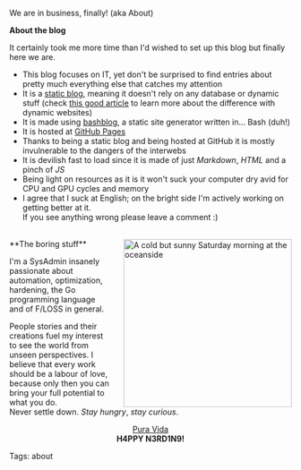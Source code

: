 We are in business, finally! (aka About)

**About the blog**                                                                 

It certainly took me more time than I'd wished to set up this blog but finally here we are.

* This blog focuses on IT, yet don't be surprised to find entries about pretty much everything else that catches my attention
* It is a [static blog](https://www.staticgen.com), meaning it doesn't rely on any database or dynamic stuff (check [this good article](https://davidwalsh.name/introduction-static-site-generators) to learn more about the difference with dynamic websites)
* It is made using [bashblog](https://github.com/cfenollosa/bashblog "Meet the little giant"), a static site generator written in... Bash (duh!)
* It is hosted at [GitHub Pages](https://pages.github.com "GitHub Pages")
* Thanks to being a static blog and being hosted at GitHub it is mostly invulnerable to the dangers of the interwebs
* It is devilish fast to load since it is made of just *Markdown*, *HTML* and a pinch of *JS*
* Being light on resources as it is it won't suck your computer dry avid for CPU and GPU cycles and memory
* I agree that I suck at English; on the bright side I'm actively working on getting better at it.                        
If you see anything wrong please leave a comment :)

<br>
<img src="https://raw.githubusercontent.com/i90rr/i90rr.github.io/master/resources/img/394089_ds.png" alt="A cold but sunny Saturday morning at the oceanside" title="A cold but sunny Saturday morning at the oceanside" align="right" width="300" height="300" style="margin-left: 25px">
**The boring stuff**

I'm a SysAdmin insanely passionate about automation, optimization, hardening, the Go programming language and of F/LOSS in general.

People stories and their creations fuel my interest to see the world from unseen perspectives. I believe that every work should be a labour of love, because only then you can bring your full potential to what you do.
<br>Never settle down. _Stay hungry_, _stay curious_.
<br>

<p align="center">
   <a href="http://bestcostaricantours.com/about/puravida.html">Pura Vida</a>
   <br><b>H4PPY N3RD1N9!</b>
</p>

Tags: about
